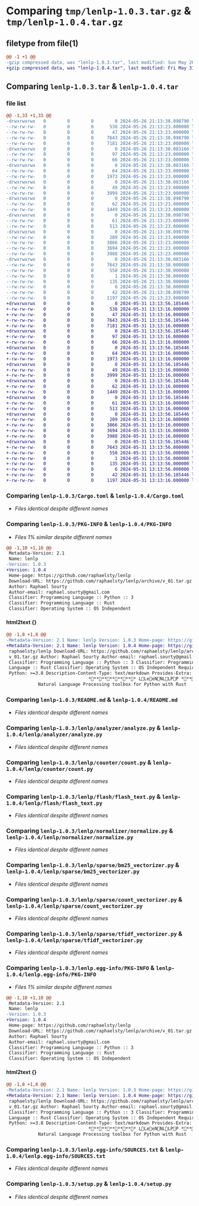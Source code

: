# Comparing `tmp/lenlp-1.0.3.tar.gz` & `tmp/lenlp-1.0.4.tar.gz`

## filetype from file(1)

```diff
@@ -1 +1 @@
-gzip compressed data, was "lenlp-1.0.3.tar", last modified: Sun May 26 21:13:38 2024, max compression
+gzip compressed data, was "lenlp-1.0.4.tar", last modified: Fri May 31 13:13:56 2024, max compression
```

## Comparing `lenlp-1.0.3.tar` & `lenlp-1.0.4.tar`

### file list

```diff
@@ -1,33 +1,33 @@
-drwxrwxrwx   0        0        0        0 2024-05-26 21:13:38.098790 lenlp-1.0.3/
--rw-rw-rw-   0        0        0      538 2024-05-26 21:13:23.000000 lenlp-1.0.3/Cargo.toml
--rw-rw-rw-   0        0        0       47 2024-05-26 21:13:23.000000 lenlp-1.0.3/MANIFEST.in
--rw-rw-rw-   0        0        0     7643 2024-05-26 21:13:38.098790 lenlp-1.0.3/PKG-INFO
--rw-rw-rw-   0        0        0     7181 2024-05-26 21:13:23.000000 lenlp-1.0.3/README.md
-drwxrwxrwx   0        0        0        0 2024-05-26 21:13:38.083166 lenlp-1.0.3/lenlp/
--rw-rw-rw-   0        0        0       97 2024-05-26 21:13:23.000000 lenlp-1.0.3/lenlp/__init__.py
--rw-rw-rw-   0        0        0       66 2024-05-26 21:13:23.000000 lenlp-1.0.3/lenlp/__version__.py
-drwxrwxrwx   0        0        0        0 2024-05-26 21:13:38.083166 lenlp-1.0.3/lenlp/analyzer/
--rw-rw-rw-   0        0        0       64 2024-05-26 21:13:23.000000 lenlp-1.0.3/lenlp/analyzer/__init__.py
--rw-rw-rw-   0        0        0     1973 2024-05-26 21:13:23.000000 lenlp-1.0.3/lenlp/analyzer/analyze.py
-drwxrwxrwx   0        0        0        0 2024-05-26 21:13:38.083166 lenlp-1.0.3/lenlp/counter/
--rw-rw-rw-   0        0        0       49 2024-05-26 21:13:23.000000 lenlp-1.0.3/lenlp/counter/__init__.py
--rw-rw-rw-   0        0        0     3999 2024-05-26 21:13:23.000000 lenlp-1.0.3/lenlp/counter/count.py
-drwxrwxrwx   0        0        0        0 2024-05-26 21:13:38.098790 lenlp-1.0.3/lenlp/flash/
--rw-rw-rw-   0        0        0       62 2024-05-26 21:13:23.000000 lenlp-1.0.3/lenlp/flash/__init__.py
--rw-rw-rw-   0        0        0     1449 2024-05-26 21:13:23.000000 lenlp-1.0.3/lenlp/flash/flash_text.py
-drwxrwxrwx   0        0        0        0 2024-05-26 21:13:38.098790 lenlp-1.0.3/lenlp/normalizer/
--rw-rw-rw-   0        0        0       61 2024-05-26 21:13:23.000000 lenlp-1.0.3/lenlp/normalizer/__init__.py
--rw-rw-rw-   0        0        0      513 2024-05-26 21:13:23.000000 lenlp-1.0.3/lenlp/normalizer/normalize.py
-drwxrwxrwx   0        0        0        0 2024-05-26 21:13:38.098790 lenlp-1.0.3/lenlp/sparse/
--rw-rw-rw-   0        0        0      209 2024-05-26 21:13:23.000000 lenlp-1.0.3/lenlp/sparse/__init__.py
--rw-rw-rw-   0        0        0     3866 2024-05-26 21:13:23.000000 lenlp-1.0.3/lenlp/sparse/bm25_vectorizer.py
--rw-rw-rw-   0        0        0     3694 2024-05-26 21:13:23.000000 lenlp-1.0.3/lenlp/sparse/count_vectorizer.py
--rw-rw-rw-   0        0        0     3988 2024-05-26 21:13:23.000000 lenlp-1.0.3/lenlp/sparse/tfidf_vectorizer.py
-drwxrwxrwx   0        0        0        0 2024-05-26 21:13:38.083166 lenlp-1.0.3/lenlp.egg-info/
--rw-rw-rw-   0        0        0     7643 2024-05-26 21:13:38.000000 lenlp-1.0.3/lenlp.egg-info/PKG-INFO
--rw-rw-rw-   0        0        0      558 2024-05-26 21:13:38.000000 lenlp-1.0.3/lenlp.egg-info/SOURCES.txt
--rw-rw-rw-   0        0        0        1 2024-05-26 21:13:38.000000 lenlp-1.0.3/lenlp.egg-info/dependency_links.txt
--rw-rw-rw-   0        0        0      135 2024-05-26 21:13:38.000000 lenlp-1.0.3/lenlp.egg-info/requires.txt
--rw-rw-rw-   0        0        0        6 2024-05-26 21:13:38.000000 lenlp-1.0.3/lenlp.egg-info/top_level.txt
--rw-rw-rw-   0        0        0       42 2024-05-26 21:13:38.098790 lenlp-1.0.3/setup.cfg
--rw-rw-rw-   0        0        0     1197 2024-05-26 21:13:23.000000 lenlp-1.0.3/setup.py
+drwxrwxrwx   0        0        0        0 2024-05-31 13:13:56.185446 lenlp-1.0.4/
+-rw-rw-rw-   0        0        0      538 2024-05-31 13:13:16.000000 lenlp-1.0.4/Cargo.toml
+-rw-rw-rw-   0        0        0       47 2024-05-31 13:13:16.000000 lenlp-1.0.4/MANIFEST.in
+-rw-rw-rw-   0        0        0     7643 2024-05-31 13:13:56.185446 lenlp-1.0.4/PKG-INFO
+-rw-rw-rw-   0        0        0     7181 2024-05-31 13:13:16.000000 lenlp-1.0.4/README.md
+drwxrwxrwx   0        0        0        0 2024-05-31 13:13:56.185446 lenlp-1.0.4/lenlp/
+-rw-rw-rw-   0        0        0       97 2024-05-31 13:13:16.000000 lenlp-1.0.4/lenlp/__init__.py
+-rw-rw-rw-   0        0        0       66 2024-05-31 13:13:16.000000 lenlp-1.0.4/lenlp/__version__.py
+drwxrwxrwx   0        0        0        0 2024-05-31 13:13:56.185446 lenlp-1.0.4/lenlp/analyzer/
+-rw-rw-rw-   0        0        0       64 2024-05-31 13:13:16.000000 lenlp-1.0.4/lenlp/analyzer/__init__.py
+-rw-rw-rw-   0        0        0     1973 2024-05-31 13:13:16.000000 lenlp-1.0.4/lenlp/analyzer/analyze.py
+drwxrwxrwx   0        0        0        0 2024-05-31 13:13:56.185446 lenlp-1.0.4/lenlp/counter/
+-rw-rw-rw-   0        0        0       49 2024-05-31 13:13:16.000000 lenlp-1.0.4/lenlp/counter/__init__.py
+-rw-rw-rw-   0        0        0     3999 2024-05-31 13:13:16.000000 lenlp-1.0.4/lenlp/counter/count.py
+drwxrwxrwx   0        0        0        0 2024-05-31 13:13:56.185446 lenlp-1.0.4/lenlp/flash/
+-rw-rw-rw-   0        0        0       62 2024-05-31 13:13:16.000000 lenlp-1.0.4/lenlp/flash/__init__.py
+-rw-rw-rw-   0        0        0     1449 2024-05-31 13:13:16.000000 lenlp-1.0.4/lenlp/flash/flash_text.py
+drwxrwxrwx   0        0        0        0 2024-05-31 13:13:56.185446 lenlp-1.0.4/lenlp/normalizer/
+-rw-rw-rw-   0        0        0       61 2024-05-31 13:13:16.000000 lenlp-1.0.4/lenlp/normalizer/__init__.py
+-rw-rw-rw-   0        0        0      513 2024-05-31 13:13:16.000000 lenlp-1.0.4/lenlp/normalizer/normalize.py
+drwxrwxrwx   0        0        0        0 2024-05-31 13:13:56.185446 lenlp-1.0.4/lenlp/sparse/
+-rw-rw-rw-   0        0        0      209 2024-05-31 13:13:16.000000 lenlp-1.0.4/lenlp/sparse/__init__.py
+-rw-rw-rw-   0        0        0     3866 2024-05-31 13:13:16.000000 lenlp-1.0.4/lenlp/sparse/bm25_vectorizer.py
+-rw-rw-rw-   0        0        0     3694 2024-05-31 13:13:16.000000 lenlp-1.0.4/lenlp/sparse/count_vectorizer.py
+-rw-rw-rw-   0        0        0     3988 2024-05-31 13:13:16.000000 lenlp-1.0.4/lenlp/sparse/tfidf_vectorizer.py
+drwxrwxrwx   0        0        0        0 2024-05-31 13:13:56.185446 lenlp-1.0.4/lenlp.egg-info/
+-rw-rw-rw-   0        0        0     7643 2024-05-31 13:13:56.000000 lenlp-1.0.4/lenlp.egg-info/PKG-INFO
+-rw-rw-rw-   0        0        0      558 2024-05-31 13:13:56.000000 lenlp-1.0.4/lenlp.egg-info/SOURCES.txt
+-rw-rw-rw-   0        0        0        1 2024-05-31 13:13:56.000000 lenlp-1.0.4/lenlp.egg-info/dependency_links.txt
+-rw-rw-rw-   0        0        0      135 2024-05-31 13:13:56.000000 lenlp-1.0.4/lenlp.egg-info/requires.txt
+-rw-rw-rw-   0        0        0        6 2024-05-31 13:13:56.000000 lenlp-1.0.4/lenlp.egg-info/top_level.txt
+-rw-rw-rw-   0        0        0       42 2024-05-31 13:13:56.185446 lenlp-1.0.4/setup.cfg
+-rw-rw-rw-   0        0        0     1197 2024-05-31 13:13:16.000000 lenlp-1.0.4/setup.py
```

### Comparing `lenlp-1.0.3/Cargo.toml` & `lenlp-1.0.4/Cargo.toml`

 * *Files identical despite different names*

### Comparing `lenlp-1.0.3/PKG-INFO` & `lenlp-1.0.4/PKG-INFO`

 * *Files 1% similar despite different names*

```diff
@@ -1,10 +1,10 @@
 Metadata-Version: 2.1
 Name: lenlp
-Version: 1.0.3
+Version: 1.0.4
 Home-page: https://github.com/raphaelsty/lenlp
 Download-URL: https://github.com/raphaelsty/lenlp/archive/v_01.tar.gz
 Author: Raphael Sourty
 Author-email: raphael.sourty@gmail.com
 Classifier: Programming Language :: Python :: 3
 Classifier: Programming Language :: Rust
 Classifier: Operating System :: OS Independent
```

#### html2text {}

```diff
@@ -1,8 +1,8 @@
-Metadata-Version: 2.1 Name: lenlp Version: 1.0.3 Home-page: https://github.com/
+Metadata-Version: 2.1 Name: lenlp Version: 1.0.4 Home-page: https://github.com/
 raphaelsty/lenlp Download-URL: https://github.com/raphaelsty/lenlp/archive/
 v_01.tar.gz Author: Raphael Sourty Author-email: raphael.sourty@gmail.com
 Classifier: Programming Language :: Python :: 3 Classifier: Programming
 Language :: Rust Classifier: Operating System :: OS Independent Requires-
 Python: >=3.8 Description-Content-Type: text/markdown Provides-Extra: dev
                               ************ LLeeNNLLPP ************
            Natural Language Processing toolbox for Python with Rust
```

### Comparing `lenlp-1.0.3/README.md` & `lenlp-1.0.4/README.md`

 * *Files identical despite different names*

### Comparing `lenlp-1.0.3/lenlp/analyzer/analyze.py` & `lenlp-1.0.4/lenlp/analyzer/analyze.py`

 * *Files identical despite different names*

### Comparing `lenlp-1.0.3/lenlp/counter/count.py` & `lenlp-1.0.4/lenlp/counter/count.py`

 * *Files identical despite different names*

### Comparing `lenlp-1.0.3/lenlp/flash/flash_text.py` & `lenlp-1.0.4/lenlp/flash/flash_text.py`

 * *Files identical despite different names*

### Comparing `lenlp-1.0.3/lenlp/normalizer/normalize.py` & `lenlp-1.0.4/lenlp/normalizer/normalize.py`

 * *Files identical despite different names*

### Comparing `lenlp-1.0.3/lenlp/sparse/bm25_vectorizer.py` & `lenlp-1.0.4/lenlp/sparse/bm25_vectorizer.py`

 * *Files identical despite different names*

### Comparing `lenlp-1.0.3/lenlp/sparse/count_vectorizer.py` & `lenlp-1.0.4/lenlp/sparse/count_vectorizer.py`

 * *Files identical despite different names*

### Comparing `lenlp-1.0.3/lenlp/sparse/tfidf_vectorizer.py` & `lenlp-1.0.4/lenlp/sparse/tfidf_vectorizer.py`

 * *Files identical despite different names*

### Comparing `lenlp-1.0.3/lenlp.egg-info/PKG-INFO` & `lenlp-1.0.4/lenlp.egg-info/PKG-INFO`

 * *Files 1% similar despite different names*

```diff
@@ -1,10 +1,10 @@
 Metadata-Version: 2.1
 Name: lenlp
-Version: 1.0.3
+Version: 1.0.4
 Home-page: https://github.com/raphaelsty/lenlp
 Download-URL: https://github.com/raphaelsty/lenlp/archive/v_01.tar.gz
 Author: Raphael Sourty
 Author-email: raphael.sourty@gmail.com
 Classifier: Programming Language :: Python :: 3
 Classifier: Programming Language :: Rust
 Classifier: Operating System :: OS Independent
```

#### html2text {}

```diff
@@ -1,8 +1,8 @@
-Metadata-Version: 2.1 Name: lenlp Version: 1.0.3 Home-page: https://github.com/
+Metadata-Version: 2.1 Name: lenlp Version: 1.0.4 Home-page: https://github.com/
 raphaelsty/lenlp Download-URL: https://github.com/raphaelsty/lenlp/archive/
 v_01.tar.gz Author: Raphael Sourty Author-email: raphael.sourty@gmail.com
 Classifier: Programming Language :: Python :: 3 Classifier: Programming
 Language :: Rust Classifier: Operating System :: OS Independent Requires-
 Python: >=3.8 Description-Content-Type: text/markdown Provides-Extra: dev
                               ************ LLeeNNLLPP ************
            Natural Language Processing toolbox for Python with Rust
```

### Comparing `lenlp-1.0.3/lenlp.egg-info/SOURCES.txt` & `lenlp-1.0.4/lenlp.egg-info/SOURCES.txt`

 * *Files identical despite different names*

### Comparing `lenlp-1.0.3/setup.py` & `lenlp-1.0.4/setup.py`

 * *Files identical despite different names*


